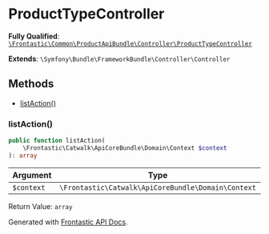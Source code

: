 #  ProductTypeController

**Fully Qualified**: [`\Frontastic\Common\ProductApiBundle\Controller\ProductTypeController`](../../../../src/php/ProductApiBundle/Controller/ProductTypeController.php)

**Extends**: `\Symfony\Bundle\FrameworkBundle\Controller\Controller`

## Methods

* [listAction()](#listaction)

### listAction()

```php
public function listAction(
    \Frontastic\Catwalk\ApiCoreBundle\Domain\Context $context
): array
```

Argument|Type|Default|Description
--------|----|-------|-----------
`$context`|`\Frontastic\Catwalk\ApiCoreBundle\Domain\Context`||

Return Value: `array`

Generated with [Frontastic API Docs](https://github.com/FrontasticGmbH/apidocs).
